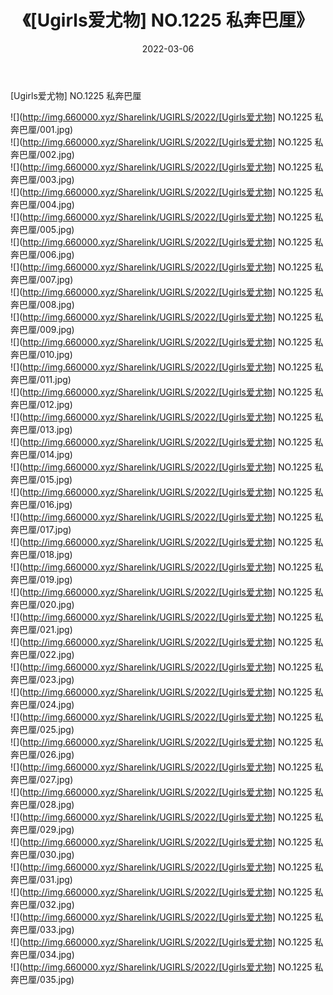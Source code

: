 ﻿---
layout: post
title:  《[Ugirls爱尤物] NO.1225 私奔巴厘》
date:   2022-03-06
img: http://img.660000.xyz/Sharelink/UGIRLS/2022/[Ugirls爱尤物] NO.1225 私奔巴厘/000.jpg
categories: [美女, 清纯, 唯美]
---

[Ugirls爱尤物] NO.1225 私奔巴厘

 ![](http://img.660000.xyz/Sharelink/UGIRLS/2022/[Ugirls爱尤物] NO.1225 私奔巴厘/001.jpg) <br>![](http://img.660000.xyz/Sharelink/UGIRLS/2022/[Ugirls爱尤物] NO.1225 私奔巴厘/002.jpg) <br>![](http://img.660000.xyz/Sharelink/UGIRLS/2022/[Ugirls爱尤物] NO.1225 私奔巴厘/003.jpg) <br>![](http://img.660000.xyz/Sharelink/UGIRLS/2022/[Ugirls爱尤物] NO.1225 私奔巴厘/004.jpg) <br>![](http://img.660000.xyz/Sharelink/UGIRLS/2022/[Ugirls爱尤物] NO.1225 私奔巴厘/005.jpg) <br>![](http://img.660000.xyz/Sharelink/UGIRLS/2022/[Ugirls爱尤物] NO.1225 私奔巴厘/006.jpg) <br>![](http://img.660000.xyz/Sharelink/UGIRLS/2022/[Ugirls爱尤物] NO.1225 私奔巴厘/007.jpg) <br>![](http://img.660000.xyz/Sharelink/UGIRLS/2022/[Ugirls爱尤物] NO.1225 私奔巴厘/008.jpg) <br>![](http://img.660000.xyz/Sharelink/UGIRLS/2022/[Ugirls爱尤物] NO.1225 私奔巴厘/009.jpg) <br>![](http://img.660000.xyz/Sharelink/UGIRLS/2022/[Ugirls爱尤物] NO.1225 私奔巴厘/010.jpg) <br>![](http://img.660000.xyz/Sharelink/UGIRLS/2022/[Ugirls爱尤物] NO.1225 私奔巴厘/011.jpg) <br>![](http://img.660000.xyz/Sharelink/UGIRLS/2022/[Ugirls爱尤物] NO.1225 私奔巴厘/012.jpg) <br>![](http://img.660000.xyz/Sharelink/UGIRLS/2022/[Ugirls爱尤物] NO.1225 私奔巴厘/013.jpg) <br>![](http://img.660000.xyz/Sharelink/UGIRLS/2022/[Ugirls爱尤物] NO.1225 私奔巴厘/014.jpg) <br>![](http://img.660000.xyz/Sharelink/UGIRLS/2022/[Ugirls爱尤物] NO.1225 私奔巴厘/015.jpg) <br>![](http://img.660000.xyz/Sharelink/UGIRLS/2022/[Ugirls爱尤物] NO.1225 私奔巴厘/016.jpg) <br>![](http://img.660000.xyz/Sharelink/UGIRLS/2022/[Ugirls爱尤物] NO.1225 私奔巴厘/017.jpg) <br>![](http://img.660000.xyz/Sharelink/UGIRLS/2022/[Ugirls爱尤物] NO.1225 私奔巴厘/018.jpg) <br>![](http://img.660000.xyz/Sharelink/UGIRLS/2022/[Ugirls爱尤物] NO.1225 私奔巴厘/019.jpg) <br>![](http://img.660000.xyz/Sharelink/UGIRLS/2022/[Ugirls爱尤物] NO.1225 私奔巴厘/020.jpg) <br>![](http://img.660000.xyz/Sharelink/UGIRLS/2022/[Ugirls爱尤物] NO.1225 私奔巴厘/021.jpg) <br>![](http://img.660000.xyz/Sharelink/UGIRLS/2022/[Ugirls爱尤物] NO.1225 私奔巴厘/022.jpg) <br>![](http://img.660000.xyz/Sharelink/UGIRLS/2022/[Ugirls爱尤物] NO.1225 私奔巴厘/023.jpg) <br>![](http://img.660000.xyz/Sharelink/UGIRLS/2022/[Ugirls爱尤物] NO.1225 私奔巴厘/024.jpg) <br>![](http://img.660000.xyz/Sharelink/UGIRLS/2022/[Ugirls爱尤物] NO.1225 私奔巴厘/025.jpg) <br>![](http://img.660000.xyz/Sharelink/UGIRLS/2022/[Ugirls爱尤物] NO.1225 私奔巴厘/026.jpg) <br>![](http://img.660000.xyz/Sharelink/UGIRLS/2022/[Ugirls爱尤物] NO.1225 私奔巴厘/027.jpg) <br>![](http://img.660000.xyz/Sharelink/UGIRLS/2022/[Ugirls爱尤物] NO.1225 私奔巴厘/028.jpg) <br>![](http://img.660000.xyz/Sharelink/UGIRLS/2022/[Ugirls爱尤物] NO.1225 私奔巴厘/029.jpg) <br>![](http://img.660000.xyz/Sharelink/UGIRLS/2022/[Ugirls爱尤物] NO.1225 私奔巴厘/030.jpg) <br>![](http://img.660000.xyz/Sharelink/UGIRLS/2022/[Ugirls爱尤物] NO.1225 私奔巴厘/031.jpg) <br>![](http://img.660000.xyz/Sharelink/UGIRLS/2022/[Ugirls爱尤物] NO.1225 私奔巴厘/032.jpg) <br>![](http://img.660000.xyz/Sharelink/UGIRLS/2022/[Ugirls爱尤物] NO.1225 私奔巴厘/033.jpg) <br>![](http://img.660000.xyz/Sharelink/UGIRLS/2022/[Ugirls爱尤物] NO.1225 私奔巴厘/034.jpg) <br>![](http://img.660000.xyz/Sharelink/UGIRLS/2022/[Ugirls爱尤物] NO.1225 私奔巴厘/035.jpg) <br>